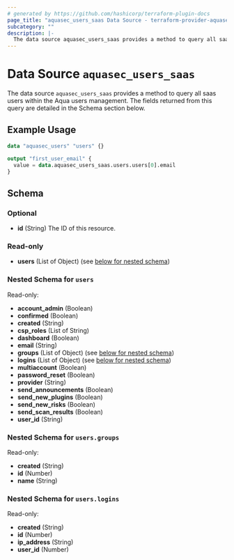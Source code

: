 ```yaml
---
# generated by https://github.com/hashicorp/terraform-plugin-docs
page_title: "aquasec_users_saas Data Source - terraform-provider-aquasec"
subcategory: ""
description: |-
  The data source aquasec_users_saas provides a method to query all saas users within the Aqua users management. The fields returned from this query are detailed in the Schema section below.
---
```


# Data Source `aquasec_users_saas`

The data source `aquasec_users_saas` provides a method to query all saas users within the Aqua users management. The fields returned from this query are detailed in the Schema section below.

## Example Usage

```terraform
data "aquasec_users" "users" {}

output "first_user_email" {
  value = data.aquasec_users_saas.users.users[0].email
}
```

<!-- schema generated by tfplugindocs -->
## Schema

### Optional

- **id** (String) The ID of this resource.

### Read-only

- **users** (List of Object) (see [below for nested schema](#nestedatt--users))

<a id="nestedatt--users"></a>
### Nested Schema for `users`

Read-only:

- **account_admin** (Boolean)
- **confirmed** (Boolean)
- **created** (String)
- **csp_roles** (List of String)
- **dashboard** (Boolean)
- **email** (String)
- **groups** (List of Object) (see [below for nested schema](#nestedobjatt--users--groups))
- **logins** (List of Object) (see [below for nested schema](#nestedobjatt--users--logins))
- **multiaccount** (Boolean)
- **password_reset** (Boolean)
- **provider** (String)
- **send_announcements** (Boolean)
- **send_new_plugins** (Boolean)
- **send_new_risks** (Boolean)
- **send_scan_results** (Boolean)
- **user_id** (String)

<a id="nestedobjatt--users--groups"></a>
### Nested Schema for `users.groups`

Read-only:

- **created** (String)
- **id** (Number)
- **name** (String)


<a id="nestedobjatt--users--logins"></a>
### Nested Schema for `users.logins`

Read-only:

- **created** (String)
- **id** (Number)
- **ip_address** (String)
- **user_id** (Number)


